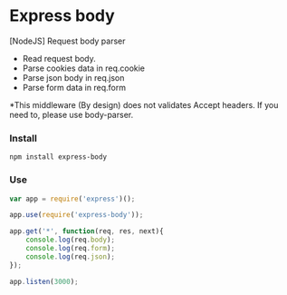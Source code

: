 # Express body
[NodeJS] Request body parser 
- Read request body.
- Parse cookies data in req.cookie
- Parse json body in req.json
- Parse form data in req.form

*This middleware (By design) does not validates Accept headers.
If you need to, please use body-parser.

### Install
```
npm install express-body
```

### Use
```js
var app = require('express')();

app.use(require('express-body'));

app.get('*', function(req, res, next){
    console.log(req.body);
    console.log(req.form);
    console.log(req.json);
});

app.listen(3000);
```
